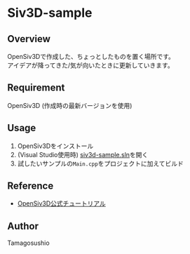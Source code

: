 # Siv3D-sample
## Overview
OpenSiv3Dで作成した、ちょっとしたものを置く場所です。  
アイデアが降ってきた/気が向いたときに更新していきます。  
## Requirement
OpenSiv3D (作成時の最新バージョンを使用)
## Usage
1. OpenSiv3Dをインストール
2. (Visual Studio使用時) [siv3d-sample.sln](./siv3d-sample.sln)を開く
3. 試したいサンプルの`Main.cpp`をプロジェクトに加えてビルド
## Reference
- [OpenSiv3D公式チュートリアル](https://siv3d.github.io/ja-jp/)
## Author
Tamagosushio
